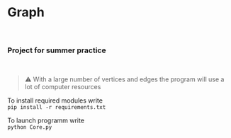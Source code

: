 # Graph

<br>

### Project for summer practice

<br>

> ⚠️ With a large number of vertices and edges the program will use a lot of computer resources

To install required modules write  
`pip install -r requirements.txt`

To launch programm write  
`python Core.py`
